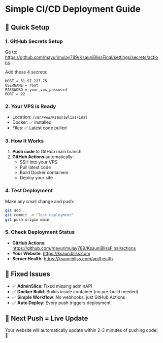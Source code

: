 # Simple CI/CD Deployment Guide

## 🚀 Quick Setup

### 1. GitHub Secrets Setup
Go to: https://github.com/mayurimulay789/KsauniBlissFinal/settings/secrets/actions

Add these 4 secrets:
```
HOST = 31.97.227.75
USERNAME = root
PASSWORD = your_vps_password
PORT = 22
```

### 2. Your VPS is Ready
- Location: `/var/www/KsauniBlissFinal`
- Docker: ✅ Installed
- Files: ✅ Latest code pulled

### 3. How It Works
1. **Push code** to GitHub main branch
2. **GitHub Actions** automatically:
   - SSH into your VPS
   - Pull latest code
   - Build Docker containers
   - Deploy your site

### 4. Test Deployment
Make any small change and push:
```bash
git add .
git commit -m "Test deployment"
git push origin main
```

### 5. Check Deployment Status
- **GitHub Actions**: https://github.com/mayurimulay789/KsauniBlissFinal/actions
- **Your Website**: https://ksaunibliss.com
- **Server Health**: https://ksaunibliss.com/api/health

## 🎯 Fixed Issues
- ✅ **AdminSlice**: Fixed missing adminAPI
- ✅ **Docker Build**: Builds inside container (no pre-build needed)
- ✅ **Simple Workflow**: No webhooks, just GitHub Actions
- ✅ **Auto Deploy**: Every push triggers deployment

## 📱 Next Push = Live Update
Your website will automatically update within 2-3 minutes of pushing code! 🚀

